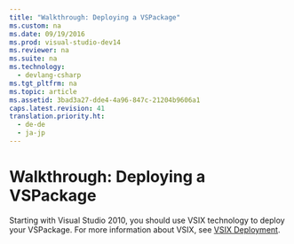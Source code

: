 ```yaml
---
title: "Walkthrough: Deploying a VSPackage"
ms.custom: na
ms.date: 09/19/2016
ms.prod: visual-studio-dev14
ms.reviewer: na
ms.suite: na
ms.technology: 
  - devlang-csharp
ms.tgt_pltfrm: na
ms.topic: article
ms.assetid: 3bad3a27-dde4-4a96-847c-21204b9606a1
caps.latest.revision: 41
translation.priority.ht: 
  - de-de
  - ja-jp
---
```

# Walkthrough: Deploying a VSPackage
Starting with Visual Studio 2010, you should use VSIX technology to deploy your VSPackage. For more information about VSIX, see [VSIX Deployment](../vs140/Shipping-Visual-Studio-Extensions.md).